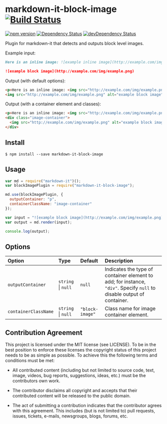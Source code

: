# markdown-it-block-image [![Build Status](https://travis-ci.org/rotorz/markdown-it-block-image.svg?branch=master)](https://travis-ci.org/rotorz/markdown-it-block-image) 

[![npm version](https://badge.fury.io/js/markdown-it-block-image.svg)](https://badge.fury.io/js/markdown-it-block-image)
[![Dependency Status](https://david-dm.org/rotorz/markdown-it-block-image.svg)](https://david-dm.org/rotorz/markdown-it-block-image)
[![devDependency Status](https://david-dm.org/rotorz/markdown-it-block-image/dev-status.svg)](https://david-dm.org/rotorz/markdown-it-block-image#info=devDependencies)

Plugin for markdown-it that detects and outputs block level images.


Example input:
```markdown
Here is an inline image: ![example inline image](http://example.com/img/example.png).

![example block image](http://example.com/img/example.png)
```

Output (with default options):
```html
<p>Here is an inline image: <img src="http://example.com/img/example.png" alt="example inline image">.</p>
<img src="http://example.com/img/example.png" alt="example block image">
```

Output (with a container element and classes):
```html
<p>Here is an inline image: <img src="http://example.com/img/example.png" alt="example inline image">.</p>
<div class="image-container">
  <img src="http://example.com/img/example.png" alt="example block image">
</div>
```


## Install

```
$ npm install --save markdown-it-block-image
```


## Usage

```javascript
var md = require("markdown-it")();
var blockImagePlugin = require("markdown-it-block-image");

md.use(blockImagePlugin, {
  outputContainer: "p",
  containerClassName: "image-container"
});

var input = "![example block image](http://example.com/img/example.png)";
var output = md.render(input);

console.log(output);
```


## Options

Option               | Type               | Default         | Description
:--------------------|:-------------------|:----------------|:---------------------------------------------------------------------------------------------------------------------
`outputContainer`    | `string` \| `null` | `null`          | Indicates the type of container element to add; for instance, `"div"`. Specify `null` to disable output of container.
`containerClassName` | `string` \| `null` | `"block-image"` | Class name for image container element.


## Contribution Agreement

This project is licensed under the MIT license (see LICENSE). To be in the best
position to enforce these licenses the copyright status of this project needs to
be as simple as possible. To achieve this the following terms and conditions
must be met:

- All contributed content (including but not limited to source code, text,
  image, videos, bug reports, suggestions, ideas, etc.) must be the
  contributors own work.

- The contributor disclaims all copyright and accepts that their contributed
  content will be released to the public domain.

- The act of submitting a contribution indicates that the contributor agrees
  with this agreement. This includes (but is not limited to) pull requests, issues,
  tickets, e-mails, newsgroups, blogs, forums, etc.
